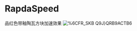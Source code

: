 # RapdaSpeed
品红色带釉陶瓦方块加速效果
![%6CFR_SKB Q9J}QRB9ACTB6](https://user-images.githubusercontent.com/49330438/177579073-2f20dff4-15ab-43e2-8518-249e4e2d28cb.png)

